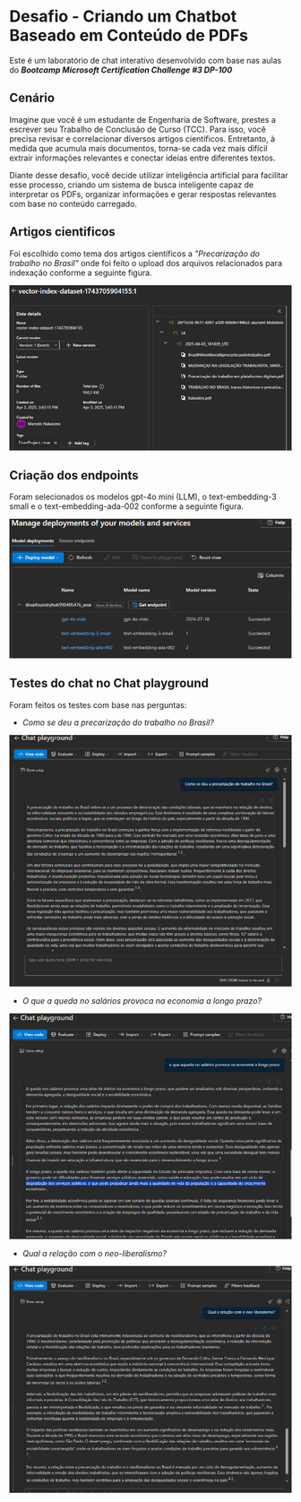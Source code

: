 # Desafio - Criando um Chatbot Baseado em Conteúdo de PDFs 

Este é um laboratório de chat interativo desenvolvido com base nas aulas do **_Bootcamp Microsoft Certification Challenge #3 DP-100_**

## Cenário

Imagine que você é um estudante de Engenharia de Software, prestes a escrever seu Trabalho de Conclusão de Curso (TCC). Para isso, você precisa revisar e correlacionar diversos artigos científicos. Entretanto, à medida que acumula mais documentos, torna-se cada vez mais difícil extrair informações relevantes e conectar ideias entre diferentes textos.

Diante desse desafio, você decide utilizar inteligência artificial para facilitar esse processo, criando um sistema de busca inteligente capaz de interpretar os PDFs, organizar informações e gerar respostas relevantes com base no conteúdo carregado.

## Artigos cientificos

Foi escolhido como tema dos artigos científicos a *"Precarização do trabalho no Brasil"* onde foi feito o upload dos arquivos relacionados para indexação conforme a seguinte figura.

![alt text](image-1.png)

## Criação dos endpoints

Foram selecionados os modelos gpt-4o mini (LLM), o text-embedding-3 small e o text-embedding-ada-002 conforme a seguinte figura.

![alt text](image.png)


## Testes do chat no Chat playground

Foram feitos os testes com base nas perguntas:

- *Como se deu a precarização do trabalho no Brasil?*

![alt text](image-2.png)

- *O que a queda no salários provoca na economia a longo prazo?*

![alt text](image-3.png)

- *Qual a relação com o neo-liberalismo?*

![alt text](image-4.png)








